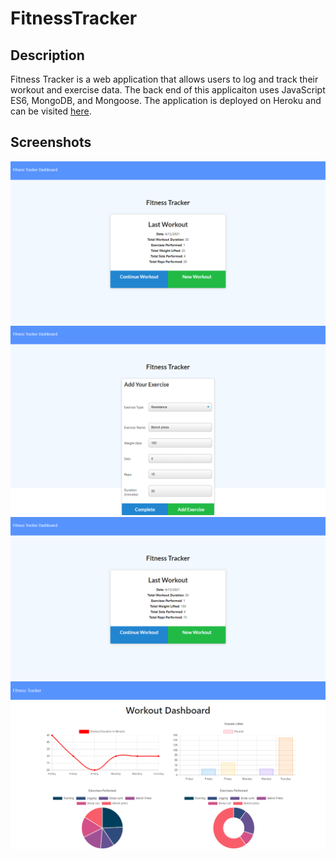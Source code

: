 # FitnessTracker

## Description
Fitness Tracker is a web application that allows users to log and track their workout and exercise data. The back end of this applicaiton uses JavaScript ES6, MongoDB, and Mongoose.
The application is deployed on Heroku and can be visited [here](https://cg-workout-tracker.herokuapp.com/).
## Screenshots
![main landing page](/public/assets/1.png)
![adding resistance exercise](/public/assets/2.png)
![updated last workout](/public/assets/3.png)
![stats page](/public/assets/4.png)
